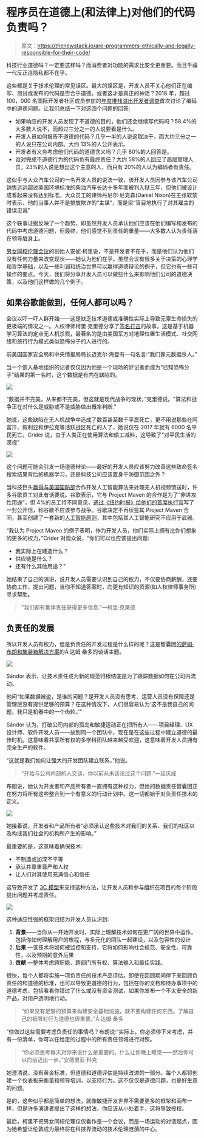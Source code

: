 # 程序员在道德上(和法律上)对他们的代码负责吗？

> 原文：<https://thenewstack.io/are-programmers-ethically-and-legally-responsible-for-their-code/>

科技行业道德吗？一定要这样吗？而消费者对功能的需求比安全更重要。而且千禧一代反正连隐私都不在乎。

这些都是关于技术伦理的常见误区。最大的误区是，开发人员不关心他们正在编写、测试或发布的代码是否合乎道德。或者这才是真正的神话？2018 年，超过 100，000 名国际开发者社区成员参加的[年度堆栈溢出开发者调查](https://insights.stackoverflow.com/survey/2018/#ethics)首次讨论了编码中的道德问题。让我们总结一下对这四个问题的回答:

*   如果响应的开发人员发现了不道德的目的，他们还会继续写代码吗？58.4%的大多数人说不，而超过三分之一的人说要看是什么。
*   开发人员如何报告不道德的代码？几乎一半的人说这取决于，而大约三分之一的人说只在公司内部。大约 13%的人公开表示。
*   开发者有义务考虑他们代码的道德含义吗？几乎 80%的人回答是。
*   谁对完成不道德行为的代码负有最终责任？大约 58%的人回应了高层管理人员，23%的人说是想出这个主意的人，而只有 20%的人认为编码者有责任。

这似乎与大众汽车公司的一名开发人员的说法一致，该开发人员因参与该汽车公司销售远远超过美国环境标准的柴油汽车长达十多年而被判入狱三年，但他们被设计成看起来没有达到标准。大众员工的律师丹尼尔·尼克森(Daniel Nixon)在主张软禁时表示，他的当事人并不是排放欺诈的“主谋”，而是梁“盲目地执行了对其雇主的错误忠诚”

这个轶事证据反映了一个趋势，即虽然开发人员承认他们应该在他们编写和发布的代码中考虑道德问题，但最终，他们感觉不到责任的重量——大多数人认为责任落在领导层身上。

[](https://twitter.com/anne_e_currie)[男女同校伦理会议](http://coedethics.org/)的创始人安妮·柯里说，不是开发者不在乎，而是他们认为他们没有任何力量来改变现状——她认为他们在乎。虽然会议有很多关于决策的心理学和哲学基础，以及一些利润和统治世界可以赢得道德辩论的例子，但它也有一些可操作的要点。今天，我们将分享开发人员可以做些什么来影响他们公司的道德决策，以及他们这样做的几个例子。

## 如果谷歌能做到，任何人都可以吗？

会议以吓一吓人群开始——这是缺乏技术道德或准确性实际上导致无辜生命损失的更极端的情况之一。人权律师柯里·克里德分享了[签名打击](https://en.wikipedia.org/wiki/Targeted_killing)的故事，这是基于机器学习算法的定点无人机杀戮，最著名的是由美国军方对地理位置生活模式、社交网络和旅行行为模式类似恐怖分子的人进行的。

前美国国家安全局和中央情报局局长迈克尔·海登有一句名言:“我们靠元数据杀人。”

当一个嵌入基地组织的记者仅仅因为他是一个现场的好记者而成为“已知恐怖分子”结果的第一名时，这个数据是有内在缺陷的。

![](img/43eef806106380da55487988748108db.png)

“数据并不完美，从来都不完美，但这就是现代战争的现状，”克里德说。"算法和战争正在对什么是威胁或不是威胁做出概率判断."

她说，这些缺陷在无人机战争中造成了数百甚至数千平民死亡，更不用说那些在阿富汗、叙利亚和伊拉克等活跃战区死亡的人了，她说仅在 2017 年就有 6000 名平民死亡。Crider 说，由于人类正在使用算法和偷工减料，这导致了“对平民生活的漠视”

![](img/958417480fd4018e3ba455fb53915720.png)

这个问题可能会引发一场道德辩论——最好的开发人员应该努力改善这些致命签名搜索结果背后的机器学习，还是科技公司应该置身于防御范围之外？

当科技巨头[赢得与美国国防部](https://www.theregister.co.uk/2018/03/07/google_is_assisting_the_pentagon_to_develop_ai_models_for_its_drones/)合作开发人工智能算法来处理无人机视频馈送时，许多谷歌员工对此有话要说。谷歌表示，它与 Project Maven 的合作是为了“非进攻性用途”，但 4%的员工持不同意见，[通过《纽约时报》给他们的首席执行官](https://static01.nyt.com/files/2018/technology/googleletter.pdf)写了一封公开信，称谷歌不应该参与战争。谷歌决定不再续签其 Project Maven 合同，甚至创建了一套新的[人工智能原则](https://www.blog.google/technology/ai/ai-principles/)，其中包括其人工智能研究不应用于武器。

“我认为 Project Maven 的例子表明，作为开发人员，你们实际上拥有比你们想象的更多的权力，”Crider 对观众说，“你们可以也应该提出问题:

*   我实际上在建造什么？
*   供应链是什么？
*   还有什么其他用途？"

她结束了自己的演讲，说开发人员需要认识到自己的权力，不仅要协商薪酬，还要协商工作，提出问题，当你不知道答案时，向更有知识的资源(如人权律师事务所)寻求帮助。

> "我们都有集体责任获得更多信息."—柯里·克莱德

## 负责任的发展

所以开发人员有权力，但是负责任的开发过程是什么样的呢？这是智囊团[的萨姆·布朗和](https://doteveryone.org.uk/)[集装箱解决方案](https://container-solutions.com/)的Á·达姆·桑多的谈话主题。

![](img/1ea474351408a12a8b784d507ef33343.png)

Sándor 表示，让技术责任成为新的规范归根结底是为了跟踪数据如何在公司内流动。

他问“如果数据被盗，是谁的问题？是开发人员没有思考、运营人员没有保障还是管理层没有提供足够的预算？在这种情况下，人们很容易认为‘这不是我自己的问题，我只是机器中的一个齿轮。’"

Sándor 认为，打破公司内部的孤岛和敏捷运动正在把所有人——项目经理、UX 设计师、软件开发人员——放到同一个团队中，现在是在这些过程中建立道德的最佳时机。这意味着共享所有权的多学科团队越来越受欢迎，这意味着开发人员拥有完全生产的软件。

“这就是我们如何让强大的开发团队建立联系，”他说。

> "开始与公司内部的人交谈，你以前从未谈论过这个问题."—延庆成

布朗说，她认为开发者和产品所有者一直拥有这种权力，但她的数据责任智囊团正在努力将所有这些整合到一个有意义的行动计划中。这一切都始于对负责任技术的定义。

![](img/7b9039356afcb5bf1d7d39339196045f.png)

她接着说，开发者和产品所有者“必须承认这些技术对我们的关系、我们的社区以及构成我们社会的机构所产生的影响。”

最重要的是，这意味着确保技术:

*   不制造或加深不平等
*   承认并尊重尊严和人权
*   让人们对其使用充满信心和信任

这导致开发了 [3C 模型](https://medium.com/doteveryone/a-model-to-help-tech-companies-make-responsible-technology-a-reality-837c50713c65)来支持这种方法，让开发人员和参与组织在项目的每个阶段提出问题并考虑责任。

![](img/6ffc7f3004f45f77e922cb03f8144ec0.png)

这种适应性强的框架归结为开发人员认识到:

1.  **背景**——当你从一开始开发时，实际上理解技术如何在更广阔的世界中运作，包括你如何理解用户的旅程，与多元化的团队一起建设，以及包容性的设计
2.  **后果** —该技术将如何被监控和支持，它将如何影响社会规范、安全性、可靠性，以及预期的意外后果
3.  **贡献** —整体考虑跨职能、跨部门所有权、算法输入和最佳实践。

很快，每个人都将实施一项负责任的技术产品评估。即使在回顾期间停下来回顾负责任的和道德的标准，也可以导致更道德的行为，包括在你的文档和待办事项中的道德考虑，包括看看你错过了什么或没有资金测试，如果你发布一个不太安全的新产品，对用户透明地行动。

> “如果没有足够的预算来构建安全基础设施，就不要构建任何东西。了解自己的极限对行为道德也很重要。”Á·达姆·桑多

“你做过这些需要考虑负责任的事情吗？布朗说:“实际上，你必须停下来考虑，并有一份清单，你可以在给定的过程中的所有责任领域进行对照。

> “你必须思考每天对你来说什么是重要的，什么让你晚上睡觉——然后你可以向前迈出一步。”安德里亚·科克

她澄清说，没有黄金标准，但道德和道德评估是持续改进的一部分。每个人都将创建一个仪表板来衡量和领导培训，以支持行为。这不仅仅是道德问题，也是好生意的问题。

是的，这些似乎都是简单的想法，就像敏捷开发世界不需要更多的框架和画布一样，但是许多演讲者提出了这样的想法，你应该从小处着手，这将导致授权。

最后，柯里不把男女同校伦理仅仅看作是一个会议，而是一场运动的对话起点，因为她希望让伦敦成为最终将在科技界流动的技术伦理涟漪的中心。

<svg xmlns:xlink="http://www.w3.org/1999/xlink" viewBox="0 0 68 31" version="1.1"><title>Group</title> <desc>Created with Sketch.</desc></svg>